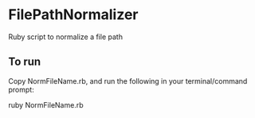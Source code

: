 FilePathNormalizer
==================

Ruby script to normalize a file path


To run
------
Copy NormFileName.rb, and run the following in your terminal/command prompt:

ruby NormFileName.rb


